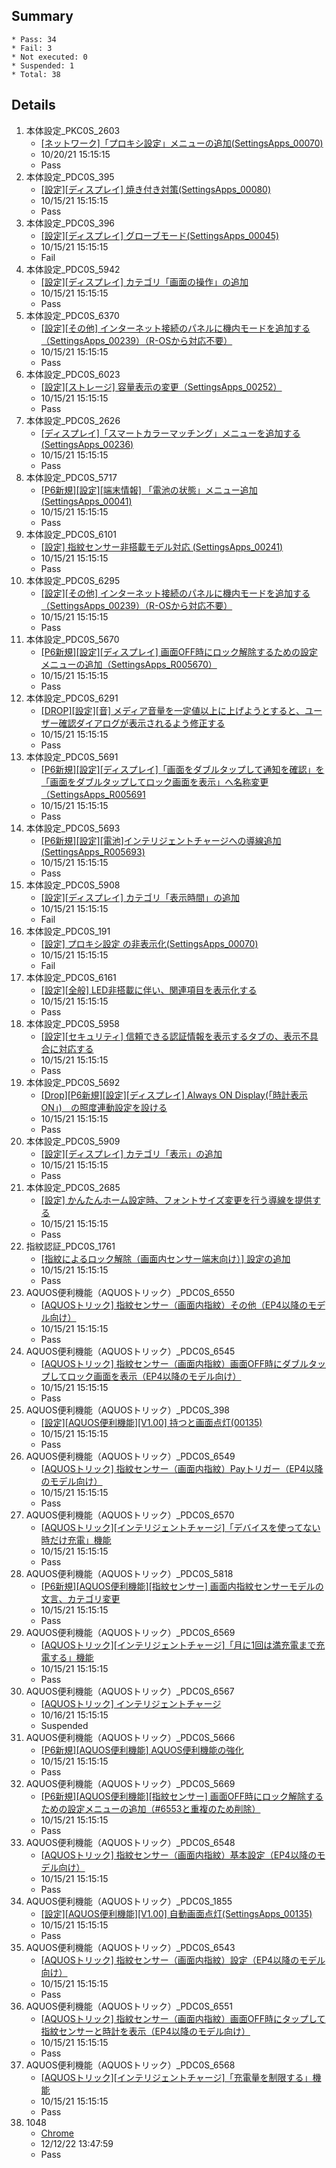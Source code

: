## Summary
	* Pass: 34
	* Fail: 3
	* Not executed: 0
	* Suspended: 1
	* Total: 38
## Details
1. 本体設定\_PKC0S\_2603
	* [\[ネットワーク\]「プロキシ設定」メニューの追加\(SettingsApps\_00070\) ](..%2FTests%2Fmanual%2F%E6%9C%AC%E4%BD%93%E8%A8%AD%E5%AE%9A%2FPKC0S%2F%5B%E3%83%8D%E3%83%83%E3%83%88%E3%83%AF%E3%83%BC%E3%82%AF%5D%E3%80%8C%E3%83%97%E3%83%AD%E3%82%AD%E3%82%B7%E8%A8%AD%E5%AE%9A%E3%80%8D%E3%83%A1%E3%83%8B%E3%83%A5%E3%83%BC%E3%81%AE%E8%BF%BD%E5%8A%A0%28SettingsApps\_00070%29.MD)
	* 10/20/21 15:15:15
	* Pass
2. 本体設定\_PDC0S\_395
	* [\[設定\]\[ディスプレイ\] 焼き付き対策\(SettingsApps\_00080\) ](..%2FTests%2Fmanual%2F%E6%9C%AC%E4%BD%93%E8%A8%AD%E5%AE%9A%2FPDC0S%2F%5B%E8%A8%AD%E5%AE%9A%5D%5B%E3%83%87%E3%82%A3%E3%82%B9%E3%83%97%E3%83%AC%E3%82%A4%5D%20%E7%84%BC%E3%81%8D%E4%BB%98%E3%81%8D%E5%AF%BE%E7%AD%96%28SettingsApps\_00080%29.MD)
	* 10/15/21 15:15:15
	* Pass
3. 本体設定\_PDC0S\_396
	* [\[設定\]\[ディスプレイ\] グローブモード\(SettingsApps\_00045\) ](..%2FTests%2Fmanual%2F%E6%9C%AC%E4%BD%93%E8%A8%AD%E5%AE%9A%2FPDC0S%2F%5B%E8%A8%AD%E5%AE%9A%5D%5B%E3%83%87%E3%82%A3%E3%82%B9%E3%83%97%E3%83%AC%E3%82%A4%5D%20%E3%82%B0%E3%83%AD%E3%83%BC%E3%83%96%E3%83%A2%E3%83%BC%E3%83%89%28SettingsApps\_00045%29.MD)
	* 10/15/21 15:15:15
	* Fail
4. 本体設定\_PDC0S\_5942
	* [\[設定\]\[ディスプレイ\] カテゴリ「画面の操作」の追加 ](..%2FTests%2Fmanual%2F%E6%9C%AC%E4%BD%93%E8%A8%AD%E5%AE%9A%2FPDC0S%2F%5B%E8%A8%AD%E5%AE%9A%5D%5B%E3%83%87%E3%82%A3%E3%82%B9%E3%83%97%E3%83%AC%E3%82%A4%5D%20%E3%82%AB%E3%83%86%E3%82%B4%E3%83%AA%E3%80%8C%E7%94%BB%E9%9D%A2%E3%81%AE%E6%93%8D%E4%BD%9C%E3%80%8D%E3%81%AE%E8%BF%BD%E5%8A%A0.MD)
	* 10/15/21 15:15:15
	* Pass
5. 本体設定\_PDC0S\_6370
	* [\[設定\]\[その他\] インターネット接続のパネルに機内モードを追加する（SettingsApps\_00239）（R\-OSから対応不要） ](..%2FTests%2Fmanual%2F%E6%9C%AC%E4%BD%93%E8%A8%AD%E5%AE%9A%2FPDC0S%2F%5B%E8%A8%AD%E5%AE%9A%5D%5B%E3%81%9D%E3%81%AE%E4%BB%96%5D%20%E3%82%A4%E3%83%B3%E3%82%BF%E3%83%BC%E3%83%8D%E3%83%83%E3%83%88%E6%8E%A5%E7%B6%9A%E3%81%AE%E3%83%91%E3%83%8D%E3%83%AB%E3%81%AB%E6%A9%9F%E5%86%85%E3%83%A2%E3%83%BC%E3%83%89%E3%82%92%E8%BF%BD%E5%8A%A0%E3%81%99%E3%82%8B%EF%BC%88SettingsApps\_00239%EF%BC%89%EF%BC%88R\-OS%E3%81%8B%E3%82%89%E5%AF%BE%E5%BF%9C%E4%B8%8D%E8%A6%81%EF%BC%89\_1.MD)
	* 10/15/21 15:15:15
	* Pass
6. 本体設定\_PDC0S\_6023
	* [\[設定\]\[ストレージ\] 容量表示の変更（SettingsApps\_00252） ](..%2FTests%2Fmanual%2F%E6%9C%AC%E4%BD%93%E8%A8%AD%E5%AE%9A%2FPDC0S%2F%5B%E8%A8%AD%E5%AE%9A%5D%5B%E3%82%B9%E3%83%88%E3%83%AC%E3%83%BC%E3%82%B8%5D%20%E5%AE%B9%E9%87%8F%E8%A1%A8%E7%A4%BA%E3%81%AE%E5%A4%89%E6%9B%B4%EF%BC%88SettingsApps\_00252%EF%BC%89.MD)
	* 10/15/21 15:15:15
	* Pass
7. 本体設定\_PDC0S\_2626
	* [\[ディスプレイ\]「スマートカラーマッチング」メニューを追加する\(SettingsApps\_00236\) ](..%2FTests%2Fmanual%2F%E6%9C%AC%E4%BD%93%E8%A8%AD%E5%AE%9A%2FPDC0S%2F%5B%E3%83%87%E3%82%A3%E3%82%B9%E3%83%97%E3%83%AC%E3%82%A4%5D%E3%80%8C%E3%82%B9%E3%83%9E%E3%83%BC%E3%83%88%E3%82%AB%E3%83%A9%E3%83%BC%E3%83%9E%E3%83%83%E3%83%81%E3%83%B3%E3%82%B0%E3%80%8D%E3%83%A1%E3%83%8B%E3%83%A5%E3%83%BC%E3%82%92%E8%BF%BD%E5%8A%A0%E3%81%99%E3%82%8B%28SettingsApps\_00236%29.MD)
	* 10/15/21 15:15:15
	* Pass
8. 本体設定\_PDC0S\_5717
	* [\[P6新規\]\[設定\]\[端末情報\] 「電池の状態」メニュー追加\(SettingsApps\_00041\) ](..%2FTests%2Fmanual%2F%E6%9C%AC%E4%BD%93%E8%A8%AD%E5%AE%9A%2FPDC0S%2F%5BP6%E6%96%B0%E8%A6%8F%5D%5B%E8%A8%AD%E5%AE%9A%5D%5B%E7%AB%AF%E6%9C%AB%E6%83%85%E5%A0%B1%5D%20%E3%80%8C%E9%9B%BB%E6%B1%A0%E3%81%AE%E7%8A%B6%E6%85%8B%E3%80%8D%E3%83%A1%E3%83%8B%E3%83%A5%E3%83%BC%E8%BF%BD%E5%8A%A0%28SettingsApps\_00041%29.MD)
	* 10/15/21 15:15:15
	* Pass
9. 本体設定\_PDC0S\_6101
	* [\[設定\] 指紋センサー非搭載モデル対応 \(SettingsApps\_00241\) ](..%2FTests%2Fmanual%2F%E6%9C%AC%E4%BD%93%E8%A8%AD%E5%AE%9A%2FPDC0S%2F%5B%E8%A8%AD%E5%AE%9A%5D%20%E6%8C%87%E7%B4%8B%E3%82%BB%E3%83%B3%E3%82%B5%E3%83%BC%E9%9D%9E%E6%90%AD%E8%BC%89%E3%83%A2%E3%83%87%E3%83%AB%E5%AF%BE%E5%BF%9C%20%28SettingsApps\_00241%29.MD)
	* 10/15/21 15:15:15
	* Pass
10. 本体設定\_PDC0S\_6295
	* [\[設定\]\[その他\] インターネット接続のパネルに機内モードを追加する（SettingsApps\_00239）（R\-OSから対応不要） ](..%2FTests%2Fmanual%2F%E6%9C%AC%E4%BD%93%E8%A8%AD%E5%AE%9A%2FPDC0S%2F%5B%E8%A8%AD%E5%AE%9A%5D%5B%E3%81%9D%E3%81%AE%E4%BB%96%5D%20%E3%82%A4%E3%83%B3%E3%82%BF%E3%83%BC%E3%83%8D%E3%83%83%E3%83%88%E6%8E%A5%E7%B6%9A%E3%81%AE%E3%83%91%E3%83%8D%E3%83%AB%E3%81%AB%E6%A9%9F%E5%86%85%E3%83%A2%E3%83%BC%E3%83%89%E3%82%92%E8%BF%BD%E5%8A%A0%E3%81%99%E3%82%8B%EF%BC%88SettingsApps\_00239%EF%BC%89%EF%BC%88R\-OS%E3%81%8B%E3%82%89%E5%AF%BE%E5%BF%9C%E4%B8%8D%E8%A6%81%EF%BC%89.MD)
	* 10/15/21 15:15:15
	* Pass
11. 本体設定\_PDC0S\_5670
	* [\[P6新規\]\[設定\]\[ディスプレイ\] 画面OFF時にロック解除するための設定メニューの追加（SettingsApps\_R005670） ](..%2FTests%2Fmanual%2F%E6%9C%AC%E4%BD%93%E8%A8%AD%E5%AE%9A%2FPDC0S%2F%5BP6%E6%96%B0%E8%A6%8F%5D%5B%E8%A8%AD%E5%AE%9A%5D%5B%E3%83%87%E3%82%A3%E3%82%B9%E3%83%97%E3%83%AC%E3%82%A4%5D%20%E7%94%BB%E9%9D%A2OFF%E6%99%82%E3%81%AB%E3%83%AD%E3%83%83%E3%82%AF%E8%A7%A3%E9%99%A4%E3%81%99%E3%82%8B%E3%81%9F%E3%82%81%E3%81%AE%E8%A8%AD%E5%AE%9A%E3%83%A1%E3%83%8B%E3%83%A5%E3%83%BC%E3%81%AE%E8%BF%BD%E5%8A%A0%EF%BC%88SettingsApps\_R005670%EF%BC%89.MD)
	* 10/15/21 15:15:15
	* Pass
12. 本体設定\_PDC0S\_6291
	* [\[DROP\]\[設定\]\[音\] メディア音量を一定値以上に上げようとすると、ユーザー確認ダイアログが表示されるよう修正する ](..%2FTests%2Fmanual%2F%E6%9C%AC%E4%BD%93%E8%A8%AD%E5%AE%9A%2FPDC0S%2F%5BDROP%5D%5B%E8%A8%AD%E5%AE%9A%5D%5B%E9%9F%B3%5D%20%E3%83%A1%E3%83%87%E3%82%A3%E3%82%A2%E9%9F%B3%E9%87%8F%E3%82%92%E4%B8%80%E5%AE%9A%E5%80%A4%E4%BB%A5%E4%B8%8A%E3%81%AB%E4%B8%8A%E3%81%92%E3%82%88%E3%81%86%E3%81%A8%E3%81%99%E3%82%8B%E3%81%A8%E3%80%81%E3%83%A6%E3%83%BC%E3%82%B6%E3%83%BC%E7%A2%BA%E8%AA%8D%E3%83%80%E3%82%A4%E3%82%A2%E3%83%AD%E3%82%B0%E3%81%8C%E8%A1%A8%E7%A4%BA%E3%81%95%E3%82%8C%E3%82%8B%E3%82%88%E3%81%86%E4%BF%AE%E6%AD%A3%E3%81%99%E3%82%8B.MD)
	* 10/15/21 15:15:15
	* Pass
13. 本体設定\_PDC0S\_5691
	* [\[P6新規\]\[設定\]\[ディスプレイ\]「画面をダブルタップして通知を確認」を「画面をダブルタップしてロック画面を表示」へ名称変更（SettingsApps\_R005691 ](..%2FTests%2Fmanual%2F%E6%9C%AC%E4%BD%93%E8%A8%AD%E5%AE%9A%2FPDC0S%2F%5BP6%E6%96%B0%E8%A6%8F%5D%5B%E8%A8%AD%E5%AE%9A%5D%5B%E3%83%87%E3%82%A3%E3%82%B9%E3%83%97%E3%83%AC%E3%82%A4%5D%E3%80%8C%E7%94%BB%E9%9D%A2%E3%82%92%E3%83%80%E3%83%96%E3%83%AB%E3%82%BF%E3%83%83%E3%83%97%E3%81%97%E3%81%A6%E9%80%9A%E7%9F%A5%E3%82%92%E7%A2%BA%E8%AA%8D%E3%80%8D%E3%82%92%E3%80%8C%E7%94%BB%E9%9D%A2%E3%82%92%E3%83%80%E3%83%96%E3%83%AB%E3%82%BF%E3%83%83%E3%83%97%E3%81%97%E3%81%A6%E3%83%AD%E3%83%83%E3%82%AF%E7%94%BB%E9%9D%A2%E3%82%92%E8%A1%A8%E7%A4%BA%E3%80%8D%E3%81%B8%E5%90%8D%E7%A7%B0%E5%A4%89%E6%9B%B4%EF%BC%88SettingsApps\_R005691.MD)
	* 10/15/21 15:15:15
	* Pass
14. 本体設定\_PDC0S\_5693
	* [\[P6新規\]\[設定\]\[電池\]インテリジェントチャージへの導線追加\(SettingsApps\_R005693\) ](..%2FTests%2Fmanual%2F%E6%9C%AC%E4%BD%93%E8%A8%AD%E5%AE%9A%2FPDC0S%2F%5BP6%E6%96%B0%E8%A6%8F%5D%5B%E8%A8%AD%E5%AE%9A%5D%5B%E9%9B%BB%E6%B1%A0%5D%E3%82%A4%E3%83%B3%E3%83%86%E3%83%AA%E3%82%B8%E3%82%A7%E3%83%B3%E3%83%88%E3%83%81%E3%83%A3%E3%83%BC%E3%82%B8%E3%81%B8%E3%81%AE%E5%B0%8E%E7%B7%9A%E8%BF%BD%E5%8A%A0%28SettingsApps\_R005693%29.MD)
	* 10/15/21 15:15:15
	* Pass
15. 本体設定\_PDC0S\_5908
	* [\[設定\]\[ディスプレイ\] カテゴリ「表示時間」の追加 ](..%2FTests%2Fmanual%2F%E6%9C%AC%E4%BD%93%E8%A8%AD%E5%AE%9A%2FPDC0S%2F%5B%E8%A8%AD%E5%AE%9A%5D%5B%E3%83%87%E3%82%A3%E3%82%B9%E3%83%97%E3%83%AC%E3%82%A4%5D%20%E3%82%AB%E3%83%86%E3%82%B4%E3%83%AA%E3%80%8C%E8%A1%A8%E7%A4%BA%E6%99%82%E9%96%93%E3%80%8D%E3%81%AE%E8%BF%BD%E5%8A%A0.MD)
	* 10/15/21 15:15:15
	* Fail
16. 本体設定\_PDC0S\_191
	* [\[設定\] プロキシ設定 の非表示化\(SettingsApps\_00070\) ](..%2FTests%2Fmanual%2F%E6%9C%AC%E4%BD%93%E8%A8%AD%E5%AE%9A%2FPDC0S%2F%5B%E8%A8%AD%E5%AE%9A%5D%20%E3%83%97%E3%83%AD%E3%82%AD%E3%82%B7%E8%A8%AD%E5%AE%9A%20%E3%81%AE%E9%9D%9E%E8%A1%A8%E7%A4%BA%E5%8C%96%28SettingsApps\_00070%29.MD)
	* 10/15/21 15:15:15
	* Fail
17. 本体設定\_PDC0S\_6161
	* [\[設定\]\[全般\] LED非搭載に伴い、関連項目を表示化する ](..%2FTests%2Fmanual%2F%E6%9C%AC%E4%BD%93%E8%A8%AD%E5%AE%9A%2FPDC0S%2F%5B%E8%A8%AD%E5%AE%9A%5D%5B%E5%85%A8%E8%88%AC%5D%20LED%E9%9D%9E%E6%90%AD%E8%BC%89%E3%81%AB%E4%BC%B4%E3%81%84%E3%80%81%E9%96%A2%E9%80%A3%E9%A0%85%E7%9B%AE%E3%82%92%E8%A1%A8%E7%A4%BA%E5%8C%96%E3%81%99%E3%82%8B.MD)
	* 10/15/21 15:15:15
	* Pass
18. 本体設定\_PDC0S\_5958
	* [\[設定\]\[セキュリティ\] 信頼できる認証情報を表示するタブの、表示不具合に対応する ](..%2FTests%2Fmanual%2F%E6%9C%AC%E4%BD%93%E8%A8%AD%E5%AE%9A%2FPDC0S%2F%5B%E8%A8%AD%E5%AE%9A%5D%5B%E3%82%BB%E3%82%AD%E3%83%A5%E3%83%AA%E3%83%86%E3%82%A3%5D%20%E4%BF%A1%E9%A0%BC%E3%81%A7%E3%81%8D%E3%82%8B%E8%AA%8D%E8%A8%BC%E6%83%85%E5%A0%B1%E3%82%92%E8%A1%A8%E7%A4%BA%E3%81%99%E3%82%8B%E3%82%BF%E3%83%96%E3%81%AE%E3%80%81%E8%A1%A8%E7%A4%BA%E4%B8%8D%E5%85%B7%E5%90%88%E3%81%AB%E5%AF%BE%E5%BF%9C%E3%81%99%E3%82%8B.MD)
	* 10/15/21 15:15:15
	* Pass
19. 本体設定\_PDC0S\_5692
	* [\[Drop\]\[P6新規\]\[設定\]\[ディスプレイ\] Always ON Display\(「時計表示ON」\)　の照度連動設定を設ける ](..%2FTests%2Fmanual%2F%E6%9C%AC%E4%BD%93%E8%A8%AD%E5%AE%9A%2FPDC0S%2F%5BDrop%5D%5BP6%E6%96%B0%E8%A6%8F%5D%5B%E8%A8%AD%E5%AE%9A%5D%5B%E3%83%87%E3%82%A3%E3%82%B9%E3%83%97%E3%83%AC%E3%82%A4%5D%20Always%20ON%20Display%28%E3%80%8C%E6%99%82%E8%A8%88%E8%A1%A8%E7%A4%BAON%E3%80%8D%29%E3%80%80%E3%81%AE%E7%85%A7%E5%BA%A6%E9%80%A3%E5%8B%95%E8%A8%AD%E5%AE%9A%E3%82%92%E8%A8%AD%E3%81%91%E3%82%8B.MD)
	* 10/15/21 15:15:15
	* Pass
20. 本体設定\_PDC0S\_5909
	* [\[設定\]\[ディスプレイ\] カテゴリ「表示」の追加 ](..%2FTests%2Fmanual%2F%E6%9C%AC%E4%BD%93%E8%A8%AD%E5%AE%9A%2FPDC0S%2F%5B%E8%A8%AD%E5%AE%9A%5D%5B%E3%83%87%E3%82%A3%E3%82%B9%E3%83%97%E3%83%AC%E3%82%A4%5D%20%E3%82%AB%E3%83%86%E3%82%B4%E3%83%AA%E3%80%8C%E8%A1%A8%E7%A4%BA%E3%80%8D%E3%81%AE%E8%BF%BD%E5%8A%A0.MD)
	* 10/15/21 15:15:15
	* Pass
21. 本体設定\_PDC0S\_2685
	* [\[設定\] かんたんホーム設定時、フォントサイズ変更を行う導線を提供する ](..%2FTests%2Fmanual%2F%E6%9C%AC%E4%BD%93%E8%A8%AD%E5%AE%9A%2FPDC0S%2F%5B%E8%A8%AD%E5%AE%9A%5D%20%E3%81%8B%E3%82%93%E3%81%9F%E3%82%93%E3%83%9B%E3%83%BC%E3%83%A0%E8%A8%AD%E5%AE%9A%E6%99%82%E3%80%81%E3%83%95%E3%82%A9%E3%83%B3%E3%83%88%E3%82%B5%E3%82%A4%E3%82%BA%E5%A4%89%E6%9B%B4%E3%82%92%E8%A1%8C%E3%81%86%E5%B0%8E%E7%B7%9A%E3%82%92%E6%8F%90%E4%BE%9B%E3%81%99%E3%82%8B.MD)
	* 10/15/21 15:15:15
	* Pass
22. 指紋認証\_PDC0S\_1761
	* [\[指紋によるロック解除（画面内センサー端末向け）\] 設定の追加 ](..%2FTests%2Fmanual%2F%E6%8C%87%E7%B4%8B%E8%AA%8D%E8%A8%BC%2FPDC0S%2F%5B%E6%8C%87%E7%B4%8B%E3%81%AB%E3%82%88%E3%82%8B%E3%83%AD%E3%83%83%E3%82%AF%E8%A7%A3%E9%99%A4%EF%BC%88%E7%94%BB%E9%9D%A2%E5%86%85%E3%82%BB%E3%83%B3%E3%82%B5%E3%83%BC%E7%AB%AF%E6%9C%AB%E5%90%91%E3%81%91%EF%BC%89%5D%20%E8%A8%AD%E5%AE%9A%E3%81%AE%E8%BF%BD%E5%8A%A0.MD)
	* 10/15/21 15:15:15
	* Pass
23. AQUOS便利機能（AQUOSトリック）\_PDC0S\_6550
	* [\[AQUOSトリック\] 指紋センサー（画面内指紋）その他（EP4以降のモデル向け） ](..%2FTests%2Fmanual%2FAQUOS%E4%BE%BF%E5%88%A9%E6%A9%9F%E8%83%BD%EF%BC%88AQUOS%E3%83%88%E3%83%AA%E3%83%83%E3%82%AF%2FPDC0S%2F%5BAQUOS%E3%83%88%E3%83%AA%E3%83%83%E3%82%AF%5D%20%E6%8C%87%E7%B4%8B%E3%82%BB%E3%83%B3%E3%82%B5%E3%83%BC%EF%BC%88%E7%94%BB%E9%9D%A2%E5%86%85%E6%8C%87%E7%B4%8B%EF%BC%89%E3%81%9D%E3%81%AE%E4%BB%96%EF%BC%88EP4%E4%BB%A5%E9%99%8D%E3%81%AE%E3%83%A2%E3%83%87%E3%83%AB%E5%90%91%E3%81%91%EF%BC%89.MD)
	* 10/15/21 15:15:15
	* Pass
24. AQUOS便利機能（AQUOSトリック）\_PDC0S\_6545
	* [\[AQUOSトリック\] 指紋センサー（画面内指紋）画面OFF時にダブルタップしてロック画面を表示（EP4以降のモデル向け） ](..%2FTests%2Fmanual%2FAQUOS%E4%BE%BF%E5%88%A9%E6%A9%9F%E8%83%BD%EF%BC%88AQUOS%E3%83%88%E3%83%AA%E3%83%83%E3%82%AF%2FPDC0S%2F%5BAQUOS%E3%83%88%E3%83%AA%E3%83%83%E3%82%AF%5D%20%E6%8C%87%E7%B4%8B%E3%82%BB%E3%83%B3%E3%82%B5%E3%83%BC%EF%BC%88%E7%94%BB%E9%9D%A2%E5%86%85%E6%8C%87%E7%B4%8B%EF%BC%89%E7%94%BB%E9%9D%A2OFF%E6%99%82%E3%81%AB%E3%83%80%E3%83%96%E3%83%AB%E3%82%BF%E3%83%83%E3%83%97%E3%81%97%E3%81%A6%E3%83%AD%E3%83%83%E3%82%AF%E7%94%BB%E9%9D%A2%E3%82%92%E8%A1%A8%E7%A4%BA%EF%BC%88EP4%E4%BB%A5%E9%99%8D%E3%81%AE%E3%83%A2%E3%83%87%E3%83%AB%E5%90%91%E3%81%91%EF%BC%89.MD)
	* 10/15/21 15:15:15
	* Pass
25. AQUOS便利機能（AQUOSトリック）\_PDC0S\_398
	* [\[設定\]\[AQUOS便利機能\]\[V1.00\] 持つと画面点灯\(00135\) ](..%2FTests%2Fmanual%2FAQUOS%E4%BE%BF%E5%88%A9%E6%A9%9F%E8%83%BD%EF%BC%88AQUOS%E3%83%88%E3%83%AA%E3%83%83%E3%82%AF%2FPDC0S%2F%5B%E8%A8%AD%E5%AE%9A%5D%5BAQUOS%E4%BE%BF%E5%88%A9%E6%A9%9F%E8%83%BD%5D%5BV1.00%5D%20%E6%8C%81%E3%81%A4%E3%81%A8%E7%94%BB%E9%9D%A2%E7%82%B9%E7%81%AF%2800135%29.MD)
	* 10/15/21 15:15:15
	* Pass
26. AQUOS便利機能（AQUOSトリック）\_PDC0S\_6549
	* [\[AQUOSトリック\] 指紋センサー（画面内指紋）Payトリガー（EP4以降のモデル向け） ](..%2FTests%2Fmanual%2FAQUOS%E4%BE%BF%E5%88%A9%E6%A9%9F%E8%83%BD%EF%BC%88AQUOS%E3%83%88%E3%83%AA%E3%83%83%E3%82%AF%2FPDC0S%2F%5BAQUOS%E3%83%88%E3%83%AA%E3%83%83%E3%82%AF%5D%20%E6%8C%87%E7%B4%8B%E3%82%BB%E3%83%B3%E3%82%B5%E3%83%BC%EF%BC%88%E7%94%BB%E9%9D%A2%E5%86%85%E6%8C%87%E7%B4%8B%EF%BC%89Pay%E3%83%88%E3%83%AA%E3%82%AC%E3%83%BC%EF%BC%88EP4%E4%BB%A5%E9%99%8D%E3%81%AE%E3%83%A2%E3%83%87%E3%83%AB%E5%90%91%E3%81%91%EF%BC%89.MD)
	* 10/15/21 15:15:15
	* Pass
27. AQUOS便利機能（AQUOSトリック）\_PDC0S\_6570
	* [\[AQUOSトリック\]\[インテリジェントチャージ\]「デバイスを使ってない時だけ充電」機能 ](..%2FTests%2Fmanual%2FAQUOS%E4%BE%BF%E5%88%A9%E6%A9%9F%E8%83%BD%EF%BC%88AQUOS%E3%83%88%E3%83%AA%E3%83%83%E3%82%AF%2FPDC0S%2F%5BAQUOS%E3%83%88%E3%83%AA%E3%83%83%E3%82%AF%5D%5B%E3%82%A4%E3%83%B3%E3%83%86%E3%83%AA%E3%82%B8%E3%82%A7%E3%83%B3%E3%83%88%E3%83%81%E3%83%A3%E3%83%BC%E3%82%B8%5D%E3%80%8C%E3%83%87%E3%83%90%E3%82%A4%E3%82%B9%E3%82%92%E4%BD%BF%E3%81%A3%E3%81%A6%E3%81%AA%E3%81%84%E6%99%82%E3%81%A0%E3%81%91%E5%85%85%E9%9B%BB%E3%80%8D%E6%A9%9F%E8%83%BD.MD)
	* 10/15/21 15:15:15
	* Pass
28. AQUOS便利機能（AQUOSトリック）\_PDC0S\_5818
	* [\[P6新規\]\[AQUOS便利機能\]\[指紋センサー\] 画面内指紋センサーモデルの文言、カテゴリ変更 ](..%2FTests%2Fmanual%2FAQUOS%E4%BE%BF%E5%88%A9%E6%A9%9F%E8%83%BD%EF%BC%88AQUOS%E3%83%88%E3%83%AA%E3%83%83%E3%82%AF%2FPDC0S%2F%5BP6%E6%96%B0%E8%A6%8F%5D%5BAQUOS%E4%BE%BF%E5%88%A9%E6%A9%9F%E8%83%BD%5D%5B%E6%8C%87%E7%B4%8B%E3%82%BB%E3%83%B3%E3%82%B5%E3%83%BC%5D%20%E7%94%BB%E9%9D%A2%E5%86%85%E6%8C%87%E7%B4%8B%E3%82%BB%E3%83%B3%E3%82%B5%E3%83%BC%E3%83%A2%E3%83%87%E3%83%AB%E3%81%AE%E6%96%87%E8%A8%80%E3%80%81%E3%82%AB%E3%83%86%E3%82%B4%E3%83%AA%E5%A4%89%E6%9B%B4.MD)
	* 10/15/21 15:15:15
	* Pass
29. AQUOS便利機能（AQUOSトリック）\_PDC0S\_6569
	* [\[AQUOSトリック\]\[インテリジェントチャージ\]「月に1回は満充電まで充電する」機能 ](..%2FTests%2Fmanual%2FAQUOS%E4%BE%BF%E5%88%A9%E6%A9%9F%E8%83%BD%EF%BC%88AQUOS%E3%83%88%E3%83%AA%E3%83%83%E3%82%AF%2FPDC0S%2F%5BAQUOS%E3%83%88%E3%83%AA%E3%83%83%E3%82%AF%5D%5B%E3%82%A4%E3%83%B3%E3%83%86%E3%83%AA%E3%82%B8%E3%82%A7%E3%83%B3%E3%83%88%E3%83%81%E3%83%A3%E3%83%BC%E3%82%B8%5D%E3%80%8C%E6%9C%88%E3%81%AB1%E5%9B%9E%E3%81%AF%E6%BA%80%E5%85%85%E9%9B%BB%E3%81%BE%E3%81%A7%E5%85%85%E9%9B%BB%E3%81%99%E3%82%8B%E3%80%8D%E6%A9%9F%E8%83%BD.MD)
	* 10/15/21 15:15:15
	* Pass
30. AQUOS便利機能（AQUOSトリック）\_PDC0S\_6567
	* [\[AQUOSトリック\] インテリジェントチャージ ](..%2FTests%2Fmanual%2FAQUOS%E4%BE%BF%E5%88%A9%E6%A9%9F%E8%83%BD%EF%BC%88AQUOS%E3%83%88%E3%83%AA%E3%83%83%E3%82%AF%2FPDC0S%2F%5BAQUOS%E3%83%88%E3%83%AA%E3%83%83%E3%82%AF%5D%20%E3%82%A4%E3%83%B3%E3%83%86%E3%83%AA%E3%82%B8%E3%82%A7%E3%83%B3%E3%83%88%E3%83%81%E3%83%A3%E3%83%BC%E3%82%B8.MD)
	* 10/16/21 15:15:15
	* Suspended
31. AQUOS便利機能（AQUOSトリック）\_PDC0S\_5666
	* [\[P6新規\]\[AQUOS便利機能\] AQUOS便利機能の強化 ](..%2FTests%2Fmanual%2FAQUOS%E4%BE%BF%E5%88%A9%E6%A9%9F%E8%83%BD%EF%BC%88AQUOS%E3%83%88%E3%83%AA%E3%83%83%E3%82%AF%2FPDC0S%2F%5BP6%E6%96%B0%E8%A6%8F%5D%5BAQUOS%E4%BE%BF%E5%88%A9%E6%A9%9F%E8%83%BD%5D%20AQUOS%E4%BE%BF%E5%88%A9%E6%A9%9F%E8%83%BD%E3%81%AE%E5%BC%B7%E5%8C%96.MD)
	* 10/15/21 15:15:15
	* Pass
32. AQUOS便利機能（AQUOSトリック）\_PDC0S\_5669
	* [\[P6新規\]\[AQUOS便利機能\]\[指紋センサー\] 画面OFF時にロック解除するための設定メニューの追加（\#6553と重複のため削除） ](..%2FTests%2Fmanual%2FAQUOS%E4%BE%BF%E5%88%A9%E6%A9%9F%E8%83%BD%EF%BC%88AQUOS%E3%83%88%E3%83%AA%E3%83%83%E3%82%AF%2FPDC0S%2F%5BP6%E6%96%B0%E8%A6%8F%5D%5BAQUOS%E4%BE%BF%E5%88%A9%E6%A9%9F%E8%83%BD%5D%5B%E6%8C%87%E7%B4%8B%E3%82%BB%E3%83%B3%E3%82%B5%E3%83%BC%5D%20%E7%94%BB%E9%9D%A2OFF%E6%99%82%E3%81%AB%E3%83%AD%E3%83%83%E3%82%AF%E8%A7%A3%E9%99%A4%E3%81%99%E3%82%8B%E3%81%9F%E3%82%81%E3%81%AE%E8%A8%AD%E5%AE%9A%E3%83%A1%E3%83%8B%E3%83%A5%E3%83%BC%E3%81%AE%E8%BF%BD%E5%8A%A0%EF%BC%88%236553%E3%81%A8%E9%87%8D%E8%A4%87%E3%81%AE%E3%81%9F%E3%82%81%E5%89%8A%E9%99%A4%EF%BC%89.MD)
	* 10/15/21 15:15:15
	* Pass
33. AQUOS便利機能（AQUOSトリック）\_PDC0S\_6548
	* [\[AQUOSトリック\] 指紋センサー（画面内指紋）基本設定（EP4以降のモデル向け） ](..%2FTests%2Fmanual%2FAQUOS%E4%BE%BF%E5%88%A9%E6%A9%9F%E8%83%BD%EF%BC%88AQUOS%E3%83%88%E3%83%AA%E3%83%83%E3%82%AF%2FPDC0S%2F%5BAQUOS%E3%83%88%E3%83%AA%E3%83%83%E3%82%AF%5D%20%E6%8C%87%E7%B4%8B%E3%82%BB%E3%83%B3%E3%82%B5%E3%83%BC%EF%BC%88%E7%94%BB%E9%9D%A2%E5%86%85%E6%8C%87%E7%B4%8B%EF%BC%89%E5%9F%BA%E6%9C%AC%E8%A8%AD%E5%AE%9A%EF%BC%88EP4%E4%BB%A5%E9%99%8D%E3%81%AE%E3%83%A2%E3%83%87%E3%83%AB%E5%90%91%E3%81%91%EF%BC%89.MD)
	* 10/15/21 15:15:15
	* Pass
34. AQUOS便利機能（AQUOSトリック）\_PDC0S\_1855
	* [\[設定\]\[AQUOS便利機能\]\[V1.00\] 自動画面点灯\(SettingsApps\_00135\) ](..%2FTests%2Fmanual%2FAQUOS%E4%BE%BF%E5%88%A9%E6%A9%9F%E8%83%BD%EF%BC%88AQUOS%E3%83%88%E3%83%AA%E3%83%83%E3%82%AF%2FPDC0S%2F%5B%E8%A8%AD%E5%AE%9A%5D%5BAQUOS%E4%BE%BF%E5%88%A9%E6%A9%9F%E8%83%BD%5D%5BV1.00%5D%20%E8%87%AA%E5%8B%95%E7%94%BB%E9%9D%A2%E7%82%B9%E7%81%AF%28SettingsApps\_00135%29.MD)
	* 10/15/21 15:15:15
	* Pass
35. AQUOS便利機能（AQUOSトリック）\_PDC0S\_6543
	* [\[AQUOSトリック\] 指紋センサー（画面内指紋）設定（EP4以降のモデル向け） ](..%2FTests%2Fmanual%2FAQUOS%E4%BE%BF%E5%88%A9%E6%A9%9F%E8%83%BD%EF%BC%88AQUOS%E3%83%88%E3%83%AA%E3%83%83%E3%82%AF%2FPDC0S%2F%5BAQUOS%E3%83%88%E3%83%AA%E3%83%83%E3%82%AF%5D%20%E6%8C%87%E7%B4%8B%E3%82%BB%E3%83%B3%E3%82%B5%E3%83%BC%EF%BC%88%E7%94%BB%E9%9D%A2%E5%86%85%E6%8C%87%E7%B4%8B%EF%BC%89%E8%A8%AD%E5%AE%9A%EF%BC%88EP4%E4%BB%A5%E9%99%8D%E3%81%AE%E3%83%A2%E3%83%87%E3%83%AB%E5%90%91%E3%81%91%EF%BC%89.MD)
	* 10/15/21 15:15:15
	* Pass
36. AQUOS便利機能（AQUOSトリック）\_PDC0S\_6551
	* [\[AQUOSトリック\] 指紋センサー（画面内指紋）画面OFF時にタップして指紋センサーと時計を表示（EP4以降のモデル向け） ](..%2FTests%2Fmanual%2FAQUOS%E4%BE%BF%E5%88%A9%E6%A9%9F%E8%83%BD%EF%BC%88AQUOS%E3%83%88%E3%83%AA%E3%83%83%E3%82%AF%2FPDC0S%2F%5BAQUOS%E3%83%88%E3%83%AA%E3%83%83%E3%82%AF%5D%20%E6%8C%87%E7%B4%8B%E3%82%BB%E3%83%B3%E3%82%B5%E3%83%BC%EF%BC%88%E7%94%BB%E9%9D%A2%E5%86%85%E6%8C%87%E7%B4%8B%EF%BC%89%E7%94%BB%E9%9D%A2OFF%E6%99%82%E3%81%AB%E3%82%BF%E3%83%83%E3%83%97%E3%81%97%E3%81%A6%E6%8C%87%E7%B4%8B%E3%82%BB%E3%83%B3%E3%82%B5%E3%83%BC%E3%81%A8%E6%99%82%E8%A8%88%E3%82%92%E8%A1%A8%E7%A4%BA%EF%BC%88EP4%E4%BB%A5%E9%99%8D%E3%81%AE%E3%83%A2%E3%83%87%E3%83%AB%E5%90%91%E3%81%91%EF%BC%89.MD)
	* 10/15/21 15:15:15
	* Pass
37. AQUOS便利機能（AQUOSトリック）\_PDC0S\_6568
	* [\[AQUOSトリック\]\[インテリジェントチャージ\]「充電量を制限する」機能 ](..%2FTests%2Fmanual%2FAQUOS%E4%BE%BF%E5%88%A9%E6%A9%9F%E8%83%BD%EF%BC%88AQUOS%E3%83%88%E3%83%AA%E3%83%83%E3%82%AF%2FPDC0S%2F%5BAQUOS%E3%83%88%E3%83%AA%E3%83%83%E3%82%AF%5D%5B%E3%82%A4%E3%83%B3%E3%83%86%E3%83%AA%E3%82%B8%E3%82%A7%E3%83%B3%E3%83%88%E3%83%81%E3%83%A3%E3%83%BC%E3%82%B8%5D%E3%80%8C%E5%85%85%E9%9B%BB%E9%87%8F%E3%82%92%E5%88%B6%E9%99%90%E3%81%99%E3%82%8B%E3%80%8D%E6%A9%9F%E8%83%BD.MD)
	* 10/15/21 15:15:15
	* Pass
38. 1048
	* [Chrome ](..%2FTests%2Fabc.MD)
	* 12/12/22 13:47:59
	* Pass
